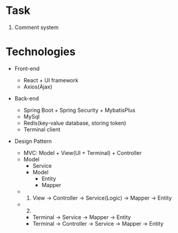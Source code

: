 # Task
1. Comment system

# Technologies
* Front-end
  * React + UI framework
  * Axios(Ajax)

* Back-end
  * Spring Boot + Spring Security + MybatisPlus
  * MySql
  * Redis(key-value database, storing token)
  * Terminal client

* Design Pattern
  * MVC: Model + View(UI + Terminal) + Controller
  * Model
    * Service
    * Model
      * Entity
      * Mapper
  * 1. View -> Controller -> Service(Logic) -> Mapper -> Entity
  * 2. 
    * Terminal -> Service -> Mapper -> Entity
    * Terminal -> Controller -> Service -> Mapper -> Entity
